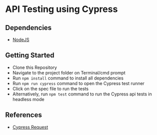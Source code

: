 # API Testing using Cypress

## Dependencies

 - [NodeJS](https://nodejs.org/en/download/)

## Getting Started

 - Clone this Repository 
 - Navigate to the project folder on Terminal/cmd prompt
 - Run `npm install` command to install all dependencies
 - Run `npm run cypress` command to open the Cypress test runner
 - Click on the spec file to run the tests
 - Alternatively, run `npm test` command to run the Cypress api tests in headless mode

## References

 - [Cypress Request](https://docs.cypress.io/api/commands/request)
